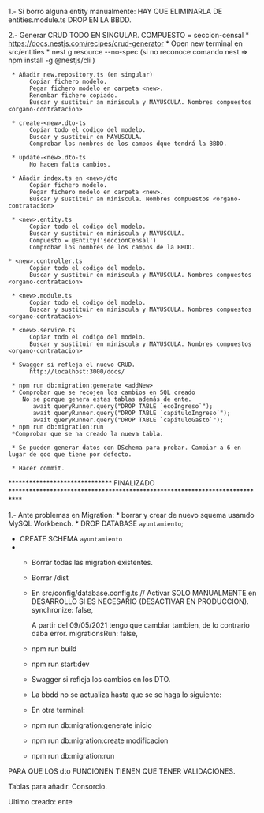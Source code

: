 1.- Si borro alguna entity manualmente:
     HAY QUE ELIMINARLA DE entities.module.ts
     DROP EN LA BBDD.

2.- Generar CRUD
TODO EN SINGULAR. COMPUESTO = seccion-censal
     * https://docs.nestjs.com/recipes/crud-generator
     * Open new terminal en src/entities
     * nest g resource <new> --no-spec  (si no reconoce comando nest => npm install -g @nestjs/cli  )

     * Añadir new.repository.ts (en singular)
          Copiar fichero modelo.
          Pegar fichero modelo en carpeta <new>.
          Renombar fichero copiado.
          Buscar y sustituir an miniscula y MAYUSCULA. Nombres compuestos <organo-contratacion>

     * create-<new>.dto-ts
          Copiar todo el codigo del modelo.
          Buscar y sustituir en MAYUSCULA. 
          Comprobar los nombres de los campos dque tendrá la BBDD.

     * update-<new>.dto-ts   
          No hacen falta cambios.

     * Añadir index.ts en <new>/dto
          Copiar fichero modelo.
          Pegar fichero modelo en carpeta <new>.
          Buscar y sustituir an miniscula. Nombres compuestos <organo-contratacion>

     * <new>.entity.ts 
          Copiar todo el codigo del modelo.
          Buscar y sustituir en miniscula y MAYUSCULA. 
          Compuesto = @Entity('seccionCensal')
          Comprobar los nombres de los campos de la BBDD.   

    * <new>.controller.ts 
          Copiar todo el codigo del modelo.
          Buscar y sustituir en miniscula y MAYUSCULA. Nombres compuestos <organo-contratacion>

     * <new>.module.ts 
          Copiar todo el codigo del modelo.
          Buscar y sustituir en miniscula y MAYUSCULA. Nombres compuestos <organo-contratacion>

     * <new>.service.ts 
          Copiar todo el codigo del modelo.
          Buscar y sustituir en miniscula y MAYUSCULA. Nombres compuestos <organo-contratacion>
   
     * Swagger si refleja el nuevo CRUD.
          http://localhost:3000/docs/
     
     * npm run db:migration:generate <addNew>
     * Comprobar que se recojen los cambios en SQL creado
        No se porque genera estas tablas además de ente.
           await queryRunner.query("DROP TABLE `ecoIngreso`");
           await queryRunner.query("DROP TABLE `capituloIngreso`");
           await queryRunner.query("DROP TABLE `capituloGasto`");
     * npm run db:migration:run  
     *Comprobar que se ha creado la nueva tabla.

     * Se pueden generar datos con DSchema para probar. Cambiar a 6 en lugar de qoo que tiene por defecto.

     * Hacer commit.

****************************** FINALIZADO ***************************************************************************


1.- Ante problemas en Migration:
     * borrar y crear de nuevo squema usamdo MySQL Workbench.
     * DROP DATABASE `ayuntamiento`;
   * CREATE SCHEMA `ayuntamiento`
   * 
     * Borrar todas las migration existentes.
     * Borrar /dist
     * En src/config/database.config.ts
       // Activar SOLO MANUALMENTE en DESARROLLO SI ES NECESARIO (DESACTIVAR EN PRODUCCION).
          synchronize: false,

       A partir del 09/05/2021 tengo que  cambiar tambien, de lo contrario daba error.
        migrationsRun: false,   

     * npm run build
     * npm run start:dev
     * Swagger si refleja los cambios en los DTO.
     * La bbdd no se actualiza hasta que se se haga lo siguiente:
     * En otra terminal:
     * npm run db:migration:generate inicio
     * npm run db:migration:create modificacion
     * npm run db:migration:run  

PARA QUE LOS dto FUNCIONEN TIENEN QUE TENER VALIDACIONES.



Tablas para añadir.
     Consorcio.


Ultimo creado: 
     ente

